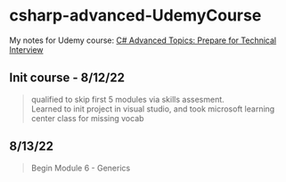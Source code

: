 # csharp-advanced-UdemyCourse
My notes for Udemy course: [C# Advanced Topics: Prepare for Technical Interview](https://www.udemy.com/course/csharp-advanced/learn/lecture/1988790#questions/13997196)

## Init course - 8/12/22
> qualified to skip first 5 modules via skills assesment.  
> Learned to init project in visual studio, and took microsoft learning center class for missing vocab  

## 8/13/22
> Begin Module 6 - Generics
